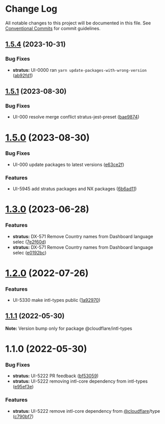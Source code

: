 # Change Log

All notable changes to this project will be documented in this file.
See [Conventional Commits](https://conventionalcommits.org) for commit guidelines.

## [1.5.4](https://stash.cfops.it:7999/fe/stratus/compare/@cloudflare/intl-types@1.5.1...@cloudflare/intl-types@1.5.4) (2023-10-31)


### Bug Fixes

* **stratus:** UI-0000 ran `yarn update-packages-with-wrong-version` ([ab92fd1](https://stash.cfops.it:7999/fe/stratus/commits/ab92fd16487770f4399973ea366d925f68f65c5e))





## [1.5.1](http://stash.cfops.it:7999/fe/stratus/compare/@cloudflare/intl-types@1.5.0...@cloudflare/intl-types@1.5.1) (2023-08-30)


### Bug Fixes

* UI-000 resolve merge conflict stratus-jest-preset ([bae9874](http://stash.cfops.it:7999/fe/stratus/commits/bae9874))





# [1.5.0](http://stash.cfops.it:7999/fe/stratus/compare/@cloudflare/intl-types@1.3.0...@cloudflare/intl-types@1.5.0) (2023-08-30)


### Bug Fixes

* UI-000 update packages to latest versions ([e63ce2f](http://stash.cfops.it:7999/fe/stratus/commits/e63ce2f))


### Features

* UI-5945 add stratus packages and NX packages ([6b6ad11](http://stash.cfops.it:7999/fe/stratus/commits/6b6ad11))





# [1.3.0](http://stash.cfops.it:7999/fe/stratus/compare/@cloudflare/intl-types@1.2.0...@cloudflare/intl-types@1.3.0) (2023-06-28)


### Features

* **stratus:** DX-571 Remove Country names from Dashboard language selec ([7e2f60d](http://stash.cfops.it:7999/fe/stratus/commits/7e2f60d))
* **stratus:** DX-571 Remove Country names from Dashboard language selec ([e0192bc](http://stash.cfops.it:7999/fe/stratus/commits/e0192bc))





# [1.2.0](http://stash.cfops.it:7999/fe/stratus/compare/@cloudflare/intl-types@1.1.1...@cloudflare/intl-types@1.2.0) (2022-07-26)


### Features

* UI-5330 make intl-types public ([1a92970](http://stash.cfops.it:7999/fe/stratus/commits/1a92970))





## [1.1.1](http://stash.cfops.it:7999/fe/stratus/compare/@cloudflare/intl-types@1.1.0...@cloudflare/intl-types@1.1.1) (2022-05-30)

**Note:** Version bump only for package @cloudflare/intl-types





# 1.1.0 (2022-05-30)


### Bug Fixes

* **stratus:** UI-5222 PR feedback ([bf53059](http://stash.cfops.it:7999/fe/stratus/commits/bf53059))
* **stratus:** UI-5222 removing intl-core dependency from intl-types ([e95ef3e](http://stash.cfops.it:7999/fe/stratus/commits/e95ef3e))


### Features

* **stratus:** UI-5222 remove intl-core dependency from [@cloudflare](http://stash.cfops.it:7999/cloudflare)/type ([c790bf7](http://stash.cfops.it:7999/fe/stratus/commits/c790bf7))
